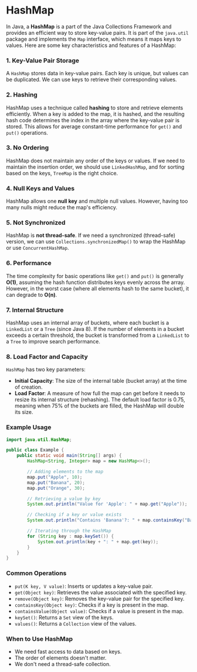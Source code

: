 # HashMap

In Java, a **HashMap** is a part of the Java Collections Framework and provides an efficient way to store key-value pairs. It is part of the `java.util` package and implements the `Map` interface, which means it maps keys to values. Here are some key characteristics and features of a HashMap:

### 1. **Key-Value Pair Storage**

A `HashMap` stores data in key-value pairs. Each key is unique, but values can be duplicated. We can use keys to retrieve their corresponding values.

### 2. **Hashing**

HashMap uses a technique called **hashing** to store and retrieve elements efficiently. When a key is added to the map, it is hashed, and the resulting hash code determines the index in the array where the key-value pair is stored. This allows for average constant-time performance for `get()` and `put()` operations.

### 3. **No Ordering**

HashMap does not maintain any order of the keys or values. If we need to maintain the insertion order, we should use `LinkedHashMap`, and for sorting based on the keys, `TreeMap` is the right choice.

### 4. **Null Keys and Values**

HashMap allows one **null key** and multiple null values. However, having too many nulls might reduce the map's efficiency.

### 5. **Not Synchronized**

HashMap is **not thread-safe**. If we need a synchronized (thread-safe) version, we can use `Collections.synchronizedMap()` to wrap the HashMap or use `ConcurrentHashMap`.

### 6. **Performance**

The time complexity for basic operations like `get()` and `put()` is generally **O(1)**, assuming the hash function distributes keys evenly across the array. However, in the worst case (where all elements hash to the same bucket), it can degrade to **O(n)**.

### 7. **Internal Structure**

HashMap uses an internal array of buckets, where each bucket is a `LinkedList` or a `Tree` (since Java 8). If the number of elements in a bucket exceeds a certain threshold, the bucket is transformed from a `LinkedList` to a `Tree` to improve search performance.

### 8. **Load Factor and Capacity**

`HashMap` has two key parameters:
  - **Initial Capacity**: The size of the internal table (bucket array) at the time of creation.
  - **Load Factor**: A measure of how full the map can get before it needs to resize its internal structure (rehashing). The default load factor is 0.75, meaning when 75% of the buckets are filled, the HashMap will double its size.

### Example Usage
```java
import java.util.HashMap;

public class Example {
    public static void main(String[] args) {
        HashMap<String, Integer> map = new HashMap<>();

        // Adding elements to the map
        map.put("Apple", 10);
        map.put("Banana", 20);
        map.put("Orange", 30);

        // Retrieving a value by key
        System.out.println("Value for 'Apple': " + map.get("Apple"));

        // Checking if a key or value exists
        System.out.println("Contains 'Banana'?: " + map.containsKey("Banana"));

        // Iterating through the HashMap
        for (String key : map.keySet()) {
            System.out.println(key + ": " + map.get(key));
        }
    }
}
```

### Common Operations
- `put(K key, V value)`: Inserts or updates a key-value pair.
- `get(Object key)`: Retrieves the value associated with the specified key.
- `remove(Object key)`: Removes the key-value pair for the specified key.
- `containsKey(Object key)`: Checks if a key is present in the map.
- `containsValue(Object value)`: Checks if a value is present in the map.
- `keySet()`: Returns a `Set` view of the keys.
- `values()`: Returns a `Collection` view of the values.

### When to Use HashMap
- We need fast access to data based on keys.
- The order of elements doesn't matter.
- We don't need a thread-safe collection. 
